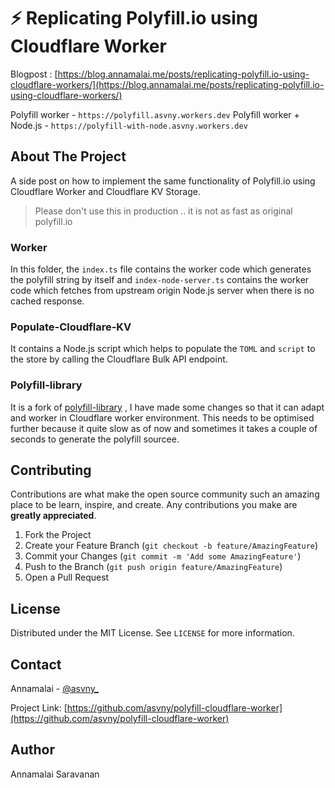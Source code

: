 # ⚡️ Replicating Polyfill.io using Cloudflare Worker

Blogpost : [https://blog.annamalai.me/posts/replicating-polyfill.io-using-cloudflare-workers/](https://blog.annamalai.me/posts/replicating-polyfill.io-using-cloudflare-workers/)

Polyfill worker - `https://polyfill.asvny.workers.dev`
Polyfill worker + Node.js - `https://polyfill-with-node.asvny.workers.dev`

## About The Project

A side post on how to implement the same functionality of Polyfill.io using Cloudflare Worker and Cloudflare KV Storage.
> Please don't use this in production .. it is not as fast as original polyfill.io

### Worker
In this folder, the `index.ts` file contains the worker code which generates the polyfill string by itself and `index-node-server.ts` contains the worker code which fetches from upstream origin Node.js server when there is no cached response.

### Populate-Cloudflare-KV
It contains a Node.js script which helps to populate the `TOML` and `script` to the store by calling the Cloudflare Bulk API endpoint.

### Polyfill-library
It is a fork of [polyfill-library](https://github.com/Financial-Times/polyfill-library) , I have made some changes so that it can adapt and worker in Cloudflare worker environment. This needs to be optimised further because it quite slow as of now and sometimes it takes a couple of seconds to generate the polyfill sourcee.

## Contributing

Contributions are what make the open source community such an amazing place to be learn, inspire, and create. Any contributions you make are **greatly appreciated**.

1. Fork the Project
2. Create your Feature Branch (`git checkout -b feature/AmazingFeature`)
3. Commit your Changes (`git commit -m 'Add some AmazingFeature'`)
4. Push to the Branch (`git push origin feature/AmazingFeature`)
5. Open a Pull Request


## License

Distributed under the MIT License. See `LICENSE` for more information.


## Contact

Annamalai - [@asvny_](https://twitter.com/asvny_)

Project Link: [https://github.com/asvny/polyfill-cloudflare-worker](https://github.com/asvny/polyfill-cloudflare-worker)


## Author
Annamalai Saravanan
